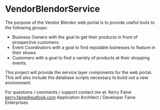 # VendorBlendorService

The purpose of the Vendor Blendor web portal is to provide useful tools to the following groups: 
* Business Owners with the goal to get their products in front of prospective customers. 
* Event Coordinators with a goal to find reputable bsinesses to feature in their shows. 
* Customers with a goal to find a variety of products at their shopping events. 

This project will provide the service layer components for the web portal.  This will also include the database scripts necessary to build out a new environment.  

For questions / comments / support contact me at: 
Kerry Faine 
kerry.faine@outlook.com
Application Architect / Developer
Faine Enterprises 
